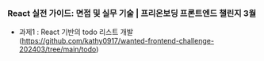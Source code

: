 ### React 실전 가이드: 면접 및 실무 기술 | 프리온보딩 프론트엔드 챌린지 3월   
- 과제1 : React 기반의 todo 리스트 개발   
(<a href>https://github.com/kathy0917/wanted-frontend-challenge-202403/tree/main/todo</a>)
